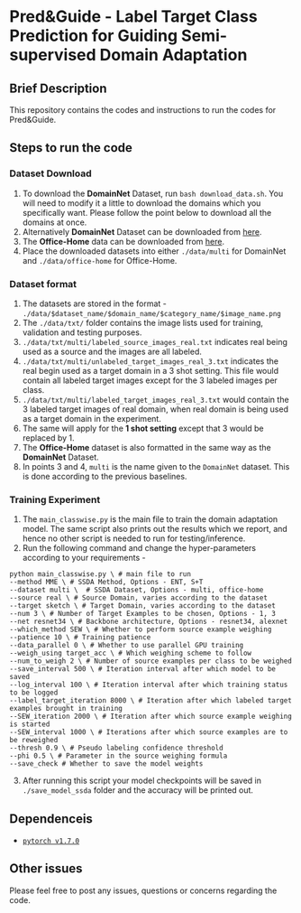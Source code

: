# Pred&Guide - Label Target Class Prediction for Guiding Semi-supervised Domain Adaptation
## Brief Description
This repository contains the codes and instructions to run the codes for Pred&Guide.
## Steps to run the code
### Dataset Download
1. To download the **DomainNet** Dataset, run `bash download_data.sh`. You will need to modify it a little to download the domains which you specifically want. Please follow the point below to download all the domains at once.
2. Alternatively **DomainNet** Dataset can be downloaded from [here](http://ai.bu.edu/M3SDA/#dataset). 
3. The **Office-Home** data can be downloaded from [here](https://www.hemanthdv.org/officeHomeDataset.html). 
3. Place the downloaded datasets into either `./data/multi` for DomainNet and `./data/office-home` for Office-Home.
### Dataset format 
1. The datasets are stored in the format - `./data/$dataset_name/$domain_name/$category_name/$image_name.png`
2. The `./data/txt/` folder contains the image lists used for training, validation and testing purposes.
3. `./data/txt/multi/labeled_source_images_real.txt` indicates real being used as a source and the images are all labeled.
4.  `./data/txt/multi/unlabeled_target_images_real_3.txt` indicates the real begin used as a target domain in a 3 shot setting. This file would contain all labeled target images except for the 3 labeled images per class. 
5. `./data/txt/multi/labeled_target_images_real_3.txt` would contain the 3 labeled target images of real domain, when real domain is being used as a target domain in the experiment. 
6. The same will apply for the **1 shot setting** except that 3 would be replaced by 1. 
7. The **Office-Home** dataset is also formatted in the same way as the **DomainNet** Dataset. 
8. In points 3 and 4, `multi` is the name given to the `DomainNet` dataset. This is done according to the previous baselines.
### Training Experiment
1. The `main_classwise.py` is the main file to train the domain adaptation model. The same script also prints out the results which we report, and hence no other script is needed to run for testing/inference.
2. Run the following command and change the hyper-parameters according to your requirements - 
```
python main_classwise.py \ # main file to run
--method MME \ # SSDA Method, Options - ENT, S+T
--dataset multi \  # SSDA Dataset, Options - multi, office-home
--source real \ # Source Domain, varies according to the dataset
--target sketch \ # Target Domain, varies according to the dataset
--num 3 \ # Number of Target Examples to be chosen, Options - 1, 3
--net resnet34 \ # Backbone architecture, Options - resnet34, alexnet
--which_method SEW \ # Whether to perform source example weighing
--patience 10 \ # Training patience
--data_parallel 0 \ # Whether to use parallel GPU training
--weigh_using target_acc \ # Which weighing scheme to follow
--num_to_weigh 2 \ # Number of source examples per class to be weighed 
--save_interval 500 \ # Iteration interval after which model to be saved
--log_interval 100 \ # Iteration interval after which training status to be logged
--label_target_iteration 8000 \ # Iteration after which labeled target examples brought in training
--SEW_iteration 2000 \ # Iteration after which source example weighing is started
--SEW_interval 1000 \ # Iterations after which source examples are to be reweighed
--thresh 0.9 \ # Pseudo labeling confidence threshold
--phi 0.5 \ # Parameter in the source weighing formula
--save_check # Whether to save the model weights
```
3. After running this script your model checkpoints will be saved in `./save_model_ssda` folder and the accuracy will be printed out.
## Dependenceis
 - [`pytorch v1.7.0`](https://pytorch.org)

## Other issues
Please feel free to post any issues, questions or concerns regarding the code.
